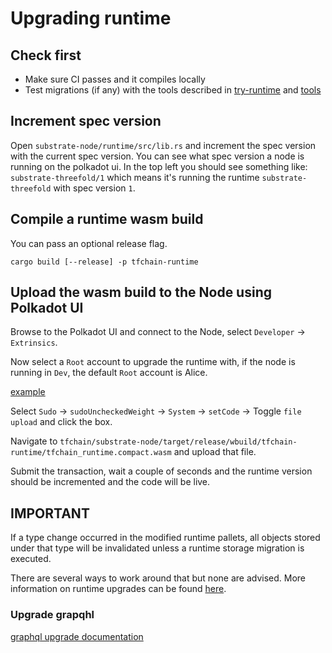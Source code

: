 # Upgrading runtime

## Check first

- Make sure CI passes and it compiles locally
- Test migrations (if any) with the tools described in [try-runtime](../misc/try_runtime.md) and [tools](../../tools/fork-off-substrate/README.md)

## Increment spec version

Open `substrate-node/runtime/src/lib.rs` and increment the spec version with the current spec version. You can see what spec version a node is running on the polkadot ui.
In the top left you should see something like: `substrate-threefold/1` which means it's running the runtime `substrate-threefold` with spec version `1`.

## Compile a runtime wasm build

You can pass an optional release flag.

```
cargo build [--release] -p tfchain-runtime
```

## Upload the wasm build to the Node using Polkadot UI

Browse to the Polkadot UI and connect to the Node, select `Developer` -> `Extrinsics`.

Now select a `Root` account to upgrade the runtime with, if the node is running in `Dev`, the default `Root` account is Alice.

[example](./doc/upgrade_runtime.png)

Select `Sudo` -> `sudoUncheckedWeight` -> `System` -> `setCode` -> Toggle `file upload` and click the box.

Navigate to `tfchain/substrate-node/target/release/wbuild/tfchain-runtime/tfchain_runtime.compact.wasm` and upload that file.

Submit the transaction, wait a couple of seconds and the runtime version should be incremented and the code will be live.

## IMPORTANT

If a type change occurred in the modified runtime pallets, all objects stored under that type will be invalidated unless a runtime storage migration is executed.

There are several ways to work around that but none are advised. More information on runtime upgrades can be found [here](https://substrate.dev/docs/en/knowledgebase/runtime/upgrades).

### Upgrade grapqhl

[graphql upgrade documentation](../graphql/docs/readme.md)
